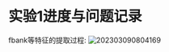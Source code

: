# 实验1进度与问题记录

fbank等特征的提取过程: 
![202303090804169](https://image-1305894911.cos.ap-beijing.myqcloud.com/Obsidian/202303090805998.png)

